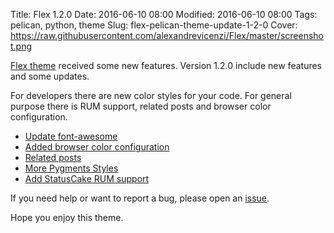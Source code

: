 Title: Flex 1.2.0
Date: 2016-06-10 08:00
Modified: 2016-06-10 08:00
Tags: pelican, python, theme
Slug: flex-pelican-theme-update-1-2-0
Cover: https://raw.githubusercontent.com/alexandrevicenzi/Flex/master/screenshot.png

[Flex theme](https://github.com/alexandrevicenzi/Flex) received some new features. Version 1.2.0 include new features and some updates.

For developers there are new color styles for your code. For general purpose there is RUM support, related posts and browser color configuration.

- [Update font-awesome](https://github.com/alexandrevicenzi/Flex/issues/31)
- [Added browser color configuration](https://github.com/alexandrevicenzi/Flex/pull/34)
- [Related posts](https://github.com/alexandrevicenzi/Flex/pull/27)
- [More Pygments Styles](https://github.com/alexandrevicenzi/Flex/issues/38)
- [Add StatusCake RUM support](https://github.com/alexandrevicenzi/Flex/issues/16)

If you need help or want to report a bug, please open an [issue](https://github.com/alexandrevicenzi/Flex/issues).

Hope you enjoy this theme.
